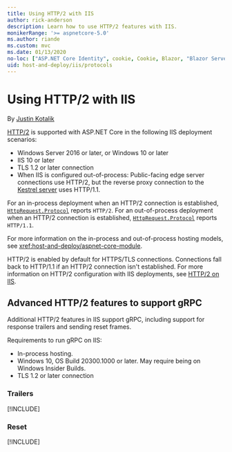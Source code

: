 ```yaml
---
title: Using HTTP/2 with IIS
author: rick-anderson
description: Learn how to use HTTP/2 features with IIS.
monikerRange: '>= aspnetcore-5.0'
ms.author: riande
ms.custom: mvc
ms.date: 01/13/2020
no-loc: ["ASP.NET Core Identity", cookie, Cookie, Blazor, "Blazor Server", "Blazor WebAssembly", "Identity", "Let's Encrypt", Razor, SignalR]
uid: host-and-deploy/iis/protocols
---
```


# Using HTTP/2 with IIS

By [Justin Kotalik](https://github.com/jkotalik)

[HTTP/2](https://httpwg.org/specs/rfc7540.html) is supported with ASP.NET Core in the following IIS deployment scenarios:

* Windows Server 2016 or later, or Windows 10 or later
* IIS 10 or later
* TLS 1.2 or later connection
* When IIS is configured out-of-process:  Public-facing edge server connections use HTTP/2, but the reverse proxy connection to the [Kestrel server](xref:fundamentals/servers/kestrel) uses HTTP/1.1.

For an in-process deployment when an HTTP/2 connection is established, [`HttpRequest.Protocol`](xref:Microsoft.AspNetCore.Http.HttpRequest.Protocol*) reports `HTTP/2`. For an out-of-process deployment when an HTTP/2 connection is established, [`HttpRequest.Protocol`](xref:Microsoft.AspNetCore.Http.HttpRequest.Protocol*) reports `HTTP/1.1`.

For more information on the in-process and out-of-process hosting models, see <xref:host-and-deploy/aspnet-core-module>.

HTTP/2 is enabled by default for HTTPS/TLS connections. Connections fall back to HTTP/1.1 if an HTTP/2 connection isn't established. For more information on HTTP/2 configuration with IIS deployments, see [HTTP/2 on IIS](/iis/get-started/whats-new-in-iis-10/http2-on-iis).

## Advanced HTTP/2 features to support gRPC

Additional HTTP/2 features in IIS support gRPC, including support for response trailers and sending reset frames.

Requirements to run gRPC on IIS:

* In-process hosting.
* Windows 10, OS Build 20300.1000 or later. May require being on Windows Insider Builds.
* TLS 1.2 or later connection

### Trailers

[!INCLUDE[](~/includes/trailers.md)]

### Reset

[!INCLUDE[](~/includes/reset.md)]
